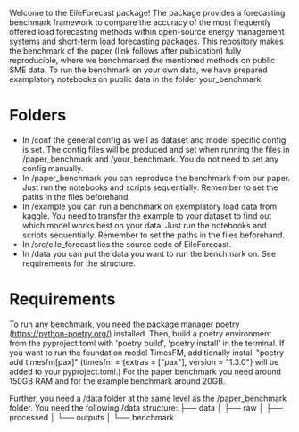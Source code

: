 Welcome to the EileForecast package! The package provides a forecasting benchmark framework to compare the accuracy of the most frequently offered load forecasting methods within open-source energy management systems and short-term load forecasting packages. 
This repository makes the benchmark of the paper (link follows after publication) fully reproducible, where we benchmarked the mentioned methods on public SME data. To run the benchmark on your own data, we have prepared examplatory notebooks on public data in the folder your_benchmark.

# Folders
* In /conf the general config as well as dataset and model specific config is set. The config files will be produced and set when running the files in /paper_benchmark and /your_benchmark. You do not need to set any config manually. 
* In /paper_benchmark you can reproduce the benchmark from our paper. Just run the notebooks and scripts sequentially. Remember to set the paths in the files beforehand.
* In /example you can run a benchmark on exemplatory load data from kaggle. You need to transfer the example to your dataset to find out which model works best on your data. Just run the notebooks and scripts sequentially. Remember to set the paths in the files beforehand.
* In /src/eile_forecast lies the source code of EileForecast. 
* In /data you can put the data you want to run the benchmark on. See requirements for the structure.

# Requirements
To run any benchmark, you need the package manager poetry (https://python-poetry.org/) installed. 
Then, build a poetry environment from the pyproject.toml with 'poetry build', 'poetry install' in the terminal.
If you want to run the foundation model TimesFM, additionally install "poetry add timesfm[pax]" (timesfm = {extras = ["pax"], version = "1.3.0"} will be added to your pyproject.toml.)
For the paper benchmark you need around 150GB RAM and for the example benchmark around 20GB.

Further, you need a /data folder at the same level as the /paper_benchmark folder. You need the following /data structure:
├── data
│   ├── raw
│   ├── processed
│   └── outputs
│       └── benchmark






